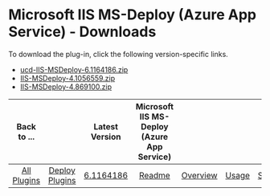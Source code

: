 
# Microsoft IIS MS-Deploy (Azure App Service) - Downloads

To download the plug-in, click the following version-specific links.


- [ucd-IIS-MSDeploy-6.1164186.zip](https://raw.githubusercontent.com/UrbanCode/IBM-UCD-PLUGINS/main/files/IIS-MSDeploy/ucd-IIS-MSDeploy-6.1164186.zip)
- [IIS-MSDeploy-4.1056559.zip](https://raw.githubusercontent.com/UrbanCode/IBM-UCD-PLUGINS/main/files/IIS-MSDeploy/IIS-MSDeploy-4.1056559.zip)
- [IIS-MSDeploy-4.869100.zip](https://raw.githubusercontent.com/UrbanCode/IBM-UCD-PLUGINS/main/files/IIS-MSDeploy/IIS-MSDeploy-4.869100.zip)

|Back to ...||Latest Version|Microsoft IIS MS-Deploy (Azure App Service) ||||
| :---: | :---: | :---: | :---: | :---: | :---: | :---: |
|[All Plugins](../../index.md)|[Deploy Plugins](../README.md)|[6.1164186](https://raw.githubusercontent.com/UrbanCode/IBM-UCD-PLUGINS/main/files/IIS-MSDeploy/ucd-IIS-MSDeploy-6.1164186.zip)|[Readme](README.md)|[Overview](overview.md)|[Usage](usage.md)|[Steps](steps.md)|
